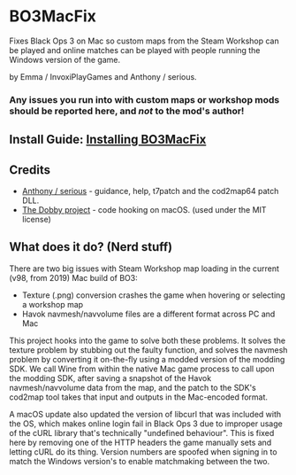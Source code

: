 # BO3MacFix

Fixes Black Ops 3 on Mac so custom maps from the Steam Workshop can be played and online matches can be played
with people running the Windows version of the game.

by Emma / InvoxiPlayGames and Anthony / serious.

### Any issues you run into with custom maps or workshop mods should be reported here, and *not* to the mod's author!

## Install Guide: [Installing BO3MacFix](https://github.com/InvoxiPlayGames/BO3MacFix/wiki/Installing-BO3MacFix)

## Credits

- [Anthony / serious](https://github.com/shiversoftdev) - guidance, help, t7patch and the cod2map64 patch DLL.
- [The Dobby project](https://github.com/jmpews/Dobby) - code hooking on macOS. (used under the MIT license)

## What does it do? (Nerd stuff)

There are two big issues with Steam Workshop map loading in the current (v98, from 2019) Mac build of BO3:

* Texture (.png) conversion crashes the game when hovering or selecting a workshop map
* Havok navmesh/navvolume files are a different format across PC and Mac

This project hooks into the game to solve both these problems. It solves the texture problem by stubbing out
the faulty function, and solves the navmesh problem by converting it on-the-fly using a modded version of the
modding SDK. We call Wine from within the native Mac game process to call upon the modding SDK, after saving
a snapshot of the Havok navmesh/navvolume data from the map, and the patch to the SDK's cod2map tool takes
that input and outputs in the Mac-encoded format.

A macOS update also updated the version of libcurl that was included with the OS, which makes online login
fail in Black Ops 3 due to improper usage of the cURL library that's technically "undefined behaviour". This
is fixed here by removing one of the HTTP headers the game manually sets and letting cURL do its thing.
Version numbers are spoofed when signing in to match the Windows version's to enable matchmaking between the
two.
